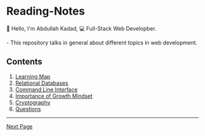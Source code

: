 # Reading-Notes

👋 Hello, I'm Abdullah Kadad, 💻 Full-Stack Web Developber.

\- This repository talks in general about different topics in web development.

## Contents

1. [Learning Map](LM.md)
1. [Relational Databases](DB.md)
1. [Command Line Interface](CLI.md)
1. [Importance of Growth Mindset](MS.md)
1. [Cryptography](Cryptography.md)
1. [Questions](Q.md)

---

[Next Page](LM.md)
